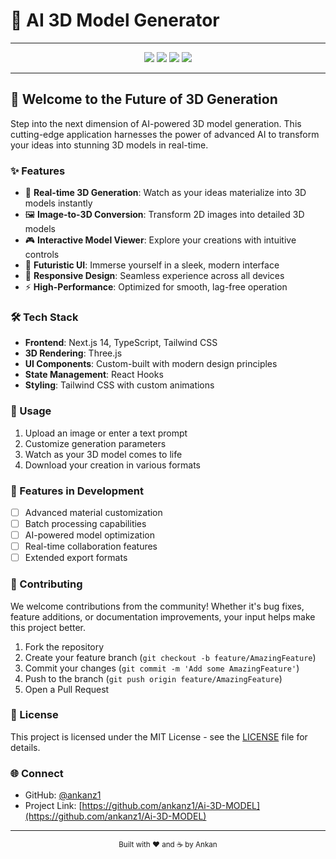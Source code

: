 # 🚀 AI 3D Model Generator




----

<div align="center">
  <img src="https://img.shields.io/badge/Next.js-000000?style=for-the-badge&logo=next.js&logoColor=white" />
  <img src="https://img.shields.io/badge/TypeScript-007ACC?style=for-the-badge&logo=typescript&logoColor=white" />
  <img src="https://img.shields.io/badge/Tailwind_CSS-38B2AC?style=for-the-badge&logo=tailwind-css&logoColor=white" />
  <img src="https://img.shields.io/badge/Three.js-000000?style=for-the-badge&logo=three.js&logoColor=white" />
</div>

---

## 🌌 Welcome to the Future of 3D Generation

Step into the next dimension of AI-powered 3D model generation. This cutting-edge application harnesses the power of advanced AI to transform your ideas into stunning 3D models in real-time.

### ✨ Features

- 🎨 **Real-time 3D Generation**: Watch as your ideas materialize into 3D models instantly
- 🖼️ **Image-to-3D Conversion**: Transform 2D images into detailed 3D models
- 🎮 **Interactive Model Viewer**: Explore your creations with intuitive controls
- 🌈 **Futuristic UI**: Immerse yourself in a sleek, modern interface
- 📱 **Responsive Design**: Seamless experience across all devices
- ⚡ **High-Performance**: Optimized for smooth, lag-free operation

### 🛠️ Tech Stack

- **Frontend**: Next.js 14, TypeScript, Tailwind CSS
- **3D Rendering**: Three.js
- **UI Components**: Custom-built with modern design principles
- **State Management**: React Hooks
- **Styling**: Tailwind CSS with custom animations


### 🎯 Usage

1. Upload an image or enter a text prompt
2. Customize generation parameters
3. Watch as your 3D model comes to life
4. Download your creation in various formats

### 🌟 Features in Development

- [ ] Advanced material customization
- [ ] Batch processing capabilities
- [ ] AI-powered model optimization
- [ ] Real-time collaboration features
- [ ] Extended export formats

### 🤝 Contributing

We welcome contributions from the community! Whether it's bug fixes, feature additions, or documentation improvements, your input helps make this project better.

1. Fork the repository
2. Create your feature branch (`git checkout -b feature/AmazingFeature`)
3. Commit your changes (`git commit -m 'Add some AmazingFeature'`)
4. Push to the branch (`git push origin feature/AmazingFeature`)
5. Open a Pull Request

### 📝 License

This project is licensed under the MIT License - see the [LICENSE](LICENSE) file for details.

### 🌐 Connect

- GitHub: [@ankanz1](https://github.com/ankanz1)
- Project Link: [https://github.com/ankanz1/Ai-3D-MODEL](https://github.com/ankanz1/Ai-3D-MODEL)

---

<div align="center">
  <sub>Built with ❤️ and ☕ by Ankan</sub>
</div> 

